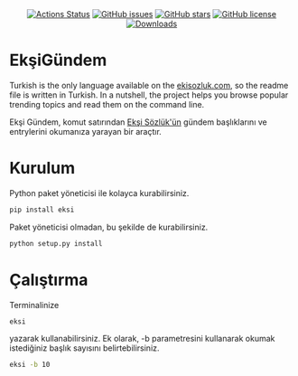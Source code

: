 <div align="center">
  <a href="https://github.com/furkanonder/eksigundem/actions"><img alt="Actions Status" src="https://github.com/furkanonder/eksigundem/workflows/Test/badge.svg"></a>
  <a href="https://github.com/furkanonder/eksigundem/issues"><img alt="GitHub issues" src="https://img.shields.io/github/issues/furkanonder/eksigundem"></a>
  <a href="https://github.com/furkanonder/eksigundem/stargazers"><img alt="GitHub stars" src="https://img.shields.io/github/stars/furkanonder/eksigundem"></a>
  <a href="https://github.com/furkanonder/eksigundem/blob/main/LICENSE"><img alt="GitHub license" src="https://img.shields.io/github/license/furkanonder/eksigundem"></a>
  <a href="https://pepy.tech/project/eksi"><img alt="Downloads" src="https://pepy.tech/badge/eksi"></a>
</div>

# EkşiGündem

Turkish is the only language available on the [ekisozluk.com](https://eksisozluk.com/),
so the readme file is written in Turkish. In a nutshell, the project helps you browse
popular trending topics and read them on the command line.

Ekşi Gündem, komut satırından [Ekşi Sözlük'ün](https://eksisozluk.com/) gündem
başlıklarını ve entrylerini okumanıza yarayan bir araçtır.

# Kurulum

Python paket yöneticisi ile kolayca kurabilirsiniz.

```python
pip install eksi
```

Paket yöneticisi olmadan, bu şekilde de kurabilirsiniz.

```python
python setup.py install
```

# Çalıştırma

Terminalinize

```bash
eksi
```

yazarak kullanabilirsiniz. Ek olarak, -b parametresini kullanarak okumak istediğiniz
başlık sayısını belirtebilirsiniz.

```bash
eksi -b 10
```
